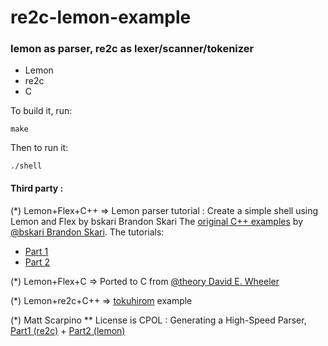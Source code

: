 # re2c-lemon-example

### lemon as parser, re2c as lexer/scanner/tokenizer

* Lemon
* re2c
* C

To build it, run:

    make

Then to run it:

    ./shell



#### Third party :

(*) Lemon+Flex+C++ => Lemon parser tutorial : Create a simple shell using Lemon and Flex by bskari Brandon Skari
    The [original C++ examples](https://github.com/bskari/lemon-parser-tutorial)
by [@bskari Brandon Skari](https://github.com/bskari).
    The tutorials:
* [Part 1](http://brskari.wordpress.com/2012/04/29/writing-a-basic-shell-using-flex-and-lemon-part-1/)
* [Part 2](http://brskari.wordpress.com/2012/04/30/writing-a-simple-shell-using-flex-and-lemon-part-2/) 

(*) Lemon+Flex+C => Ported to C from [@theory David E. Wheeler](https://github.com/theory) 

(*) Lemon+re2c+C++ => [tokuhirom](https://github.com/tokuhirom/re2c-lemon-tutorial) example

(*) Matt Scarpino ** License is CPOL : Generating a High-Speed Parser, [Part1 (re2c)](https://www.codeproject.com/Articles/1035799/Generating-a-High-Speed-Parser-Part-re-c?display=Print)  + [Part2 (lemon)](https://www.codeproject.com/Articles/1056460/Generating-a-High-Speed-Parser-Part-Lemon)
